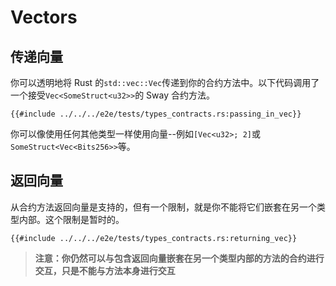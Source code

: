 # Vectors

## 传递向量

你可以透明地将 Rust 的`std::vec::Vec`传递到你的合约方法中。以下代码调用了一个接受`Vec<SomeStruct<u32>>`的 Sway 合约方法。

```rust,ignore
{{#include ../../../e2e/tests/types_contracts.rs:passing_in_vec}}
```

你可以像使用任何其他类型一样使用向量--例如`[Vec<u32>; 2]`或`SomeStruct<Vec<Bits256>>`等。

## 返回向量

从合约方法返回向量是支持的，但有一个限制，就是你不能将它们嵌套在另一个类型内部。这个限制是暂时的。

```rust,ignore
{{#include ../../../e2e/tests/types_contracts.rs:returning_vec}}
```

> **注意：你仍然可以与包含返回向量嵌套在另一个类型内部的方法的合约进行交互，只是不能与方法本身进行交互**
